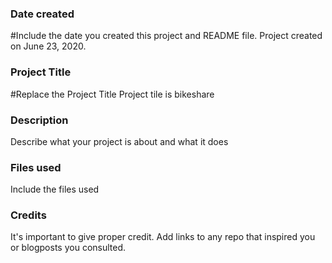 ### Date created
#Include the date you created this project and README file.
Project created on June 23, 2020.

### Project Title
#Replace the Project Title
Project tile is bikeshare

### Description
Describe what your project is about and what it does

### Files used
Include the files used

### Credits
It's important to give proper credit. Add links to any repo that inspired you or blogposts you consulted.
